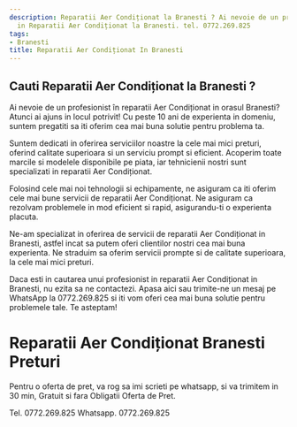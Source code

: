 ```yaml
---
description: Reparatii Aer Condiționat la Branesti ? Ai nevoie de un profesionist
  in Reparatii Aer Condiționat la Branesti. tel. 0772.269.825
tags:
- Branesti
title: Reparatii Aer Condiționat In Branesti
---
```



## Cauti Reparatii Aer Condiționat la Branesti ?


Ai nevoie de un profesionist în reparatii Aer Condiționat in orasul Branesti? Atunci ai ajuns in locul potrivit! Cu peste 10 ani de experienta in domeniu, suntem pregatiti sa iti oferim cea mai buna solutie pentru problema ta. 

Suntem dedicati in oferirea serviciilor noastre la cele mai mici preturi, oferind calitate superioara si un serviciu prompt si eficient. Acoperim toate marcile si modelele disponibile pe piata, iar tehnicienii nostri sunt specializati in reparatii Aer Condiționat. 

Folosind cele mai noi tehnologii si echipamente, ne asiguram ca iti oferim cele mai bune servicii de reparatii Aer Condiționat. Ne asiguram ca rezolvam problemele in mod eficient si rapid, asigurandu-ti o experienta placuta. 

Ne-am specializat in oferirea de servicii de reparatii Aer Condiționat in Branesti, astfel incat sa putem oferi clientilor nostri cea mai buna experienta. Ne straduim sa oferim servicii prompte si de calitate superioara, la cele mai mici preturi. 

Daca esti in cautarea unui profesionist in reparatii Aer Condiționat in Branesti, nu ezita sa ne contactezi. Apasa aici sau trimite-ne un mesaj pe WhatsApp la 0772.269.825 si iti vom oferi cea mai buna solutie pentru problemele tale. Te asteptam!

# Reparatii Aer Condiționat Branesti Preturi
Pentru o oferta de pret, va rog sa imi scrieti pe whatsapp, si va trimitem in 30 min, Gratuit si fara Obligatii Oferta de Pret.

Tel. 0772.269.825
Whatsapp. 0772.269.825